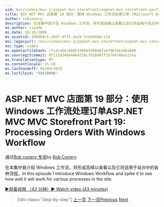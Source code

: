 ```yaml
---
uid: mvc/videos/mvc-1/aspnet-mvc-storefront/aspnet-mvc-storefront-part-19-processing-orders-with-windows-workflow
title: ASP.NET MVC 店面第 19 部分：使用 Windows 工作流处理订单 |Microsoft Docs
author: robconery
description: 在本集中我介绍 Windows 工作流，并形成高峰以查看以及它将适用于站点中的各种流程。
ms.author: riande
ms.date: 10/16/2008
ms.assetid: 3d08b4c5-a92f-4f75-aa10-5c2e9da8c114
msc.legacyurl: /mvc/videos/mvc-1/aspnet-mvc-storefront/aspnet-mvc-storefront-part-19-processing-orders-with-windows-workflow
msc.type: video
ms.openlocfilehash: 17cdc46ec0605180bb7d98d0fa3796fde28ba686
ms.sourcegitcommit: 0f1119340e4464720cfd16d0ff15764746ea1fea
ms.translationtype: MT
ms.contentlocale: zh-CN
ms.lasthandoff: 04/09/2019
ms.locfileid: "59419998"
---
```

# <a name="aspnet-mvc-mvc-storefront-part-19-processing-orders-with-windows-workflow"></a><span data-ttu-id="b85b2-103">ASP.NET MVC 店面第 19 部分：使用 Windows 工作流处理订单</span><span class="sxs-lookup"><span data-stu-id="b85b2-103">ASP.NET MVC MVC Storefront Part 19: Processing Orders With Windows Workflow</span></span>

<span data-ttu-id="b85b2-104">通过[Rob conery 专攻](https://github.com/robconery)</span><span class="sxs-lookup"><span data-stu-id="b85b2-104">by [Rob Conery](https://github.com/robconery)</span></span>

<span data-ttu-id="b85b2-105">在本集中我介绍 Windows 工作流，并形成高峰以查看以及它将适用于站点中的各种流程。</span><span class="sxs-lookup"><span data-stu-id="b85b2-105">In this episode I introduce Windows Workflow and spike it to see how well it will work for various processes in the site.</span></span>

[<span data-ttu-id="b85b2-106">&#9654;观看视频 （43 分钟）</span><span class="sxs-lookup"><span data-stu-id="b85b2-106">&#9654; Watch video (43 minutes)</span></span>](https://channel9.msdn.com/Blogs/ASP-NET-Site-Videos/aspnet-mvc-mvc-storefront-part-19-processing-orders-with-windows-workflow)

> [!div class="step-by-step"]
> <span data-ttu-id="b85b2-107">[上一页](aspnet-mvc-storefront-part-18-creating-an-experience.md)
> [下一页](aspnet-mvc-storefront-part-19a-windows-workflow-followup.md)</span><span class="sxs-lookup"><span data-stu-id="b85b2-107">[Previous](aspnet-mvc-storefront-part-18-creating-an-experience.md)
[Next](aspnet-mvc-storefront-part-19a-windows-workflow-followup.md)</span></span>
